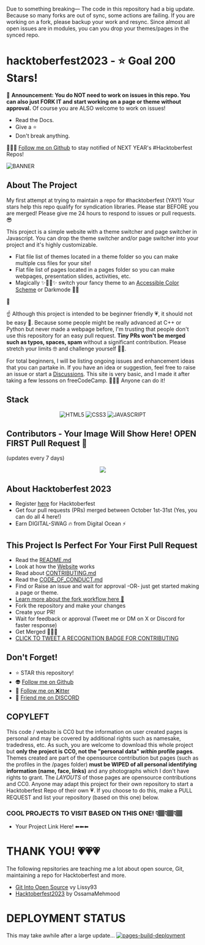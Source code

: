 Due to something breaking— The code in this repository had a big update.
Because so many forks are out of sync, some actions are failing.
If you are working on a fork, please backup your work and resync.
Since almost all open issues are in modules, you can you drop your themes/pages in the synced repo.

# hacktoberfest2023 - ⭐ Goal 200 Stars!

📢 **Announcement: You do NOT need to work on issues in this repo. You can also just FORK IT and start working on a page or theme without approval.** Of course you are ALSO welcome to work on issues!
* Read the Docs.
* Give a ⭐
* Don't break anything.

🥳👉🏽 [Follow me on Github](https://github.com/omicreativedev) to stay notified of NEXT YEAR's #Hacktoberfest Repos!

![BANNER](https://repository-images.githubusercontent.com/701103132/df77a062-b115-4b01-8c8e-a5d7d9ebd6c7)

## About The Project

My first attempt at trying to maintain a repo for #hacktoberfest (YAY!)
Your stars help this repo qualify for syndication libraries. Please star BEFORE you are merged!
Please give me 24 hours to respond to issues or pull requests. 😎

This project is a simple website with a theme switcher and page switcher in Javascript. You can drop the theme switcher and/or page switcher into your project and it's highly customizable.
* Flat file list of themes located in a theme folder so you can make multiple css files for your site!
* Flat file list of pages located in a pages folder so you can make webpages, presentation slides, activities, etc.
* Magically ✨🧙‍♂️✨ switch your fancy theme to an <a href="https://venngage.com/blog/accessible-colors/">Accessible Color Scheme</a> or Darkmode 🐱‍👤

🤩

☝ Although this project is intended to be beginner friendly 💗, it should not be easy 🚫. Because some people might be really advanced at C++ or Python but never made a webpage before, I'm trusting that people don't use this repository for an easy pull request. **Tiny PRs won't be merged such as typos, spaces, spam** without a significant contribution. Please stretch your limits 🤓 and challenge yourself 💪🏽.

For total beginners, I will be listing ongoing issues and enhancement ideas that you can partake in. If you have an idea or suggestion, feel free to raise an issue or start a  [Discussions](https://github.com/omicreativedev/hacktoberfest2023/discussions). This site is very basic, and I made it after taking a few lessons on freeCodeCamp. 💖💖💖 Anyone can do it!

## Stack
<div align="center">
<img src="https://img.shields.io/badge/html5-%23E34F26.svg?style=for-the-badge&logo=html5&logoColor=white" alt="HTML5">
<img src="https://img.shields.io/badge/css3-%231572B6.svg?style=for-the-badge&logo=css3&logoColor=white" alt="CSS3">
<img src="https://img.shields.io/badge/javascript-%23323330.svg?style=for-the-badge&logo=javascript&logoColor=%23F7DF1E" alt="JAVASCRIPT">
</div>

## Contributors - Your Image Will Show Here! OPEN FIRST Pull Request 🎉
(updates every 7 days)
<div align="center">
<a href="https://github.com/omicreativedev/hacktoberfest2023/graphs/contributors">
<!-- <img src="https://contrib.rocks/image?repo=omicreativedev/hacktoberfest2023"> -->
 <img src="https://readme-contributors.now.sh/omicreativedev/hacktoberfest2023?width=400&spacing=1">
</a>
</div>

## About Hacktoberfest 2023

* Register [here](https://hacktoberfest.digitalocean.com) for Hacktoberfest 
* Get four pull requests (PRs) merged between October 1st-31st (Yes, you can do all 4 here!)
* Earn DIGITAL-SWAG 🔥 from Digital Ocean ⚡

## This Project Is Perfect For Your First Pull Request

* Read the [README.md](https://github.com/omicreativedev/hacktoberfest2023/blob/main/README.md)
* Look at how the [Website](https://omicreativedev.github.io/hacktoberfest2023/) works
* Read about [CONTRIBUTING.md](https://github.com/omicreativedev/hacktoberfest2023/blob/main/CONTRIBUTING.md)
* Read the [CODE_OF_CONDUCT.md](https://github.com/omicreativedev/hacktoberfest2023/blob/main/CODE_OF_CONDUCT.md)
* Find or Raise an issue and wait for approval -OR- just get started making a page or theme.
* [Learn more about the fork workflow here 🏹](https://reflectoring.io/github-fork-and-pull/)
* Fork the repository and make your changes
* Create your PR!
* Wait for feedback or approval (Tweet me or DM on X or Discord for faster response)
* Get Merged 🎉🎈🥳
* [CLICK TO TWEET A RECOGNITION BADGE FOR CONTRIBUTING](https://twitter.com/intent/tweet?text=https%3A%2F%2Fomicreativedev.github.io%2Fhacktoberfest2023%2Fpages%2Fthankyou.html%0A%F0%9F%8E%88%F0%9F%A5%B3%20I%20just%20merged%20an%20%23opensource%20PR%20for%20%23Hacktoberfest%20)

## Don't Forget!
* ⭐ STAR this repository!
* 👽 [Follow me on Github](https://github.com/omicreativedev)
* 🐤 [Follow me on ❌itter](https://twitter.com/omicreativedev)
* 👾 [Friend me on DISCORD](https://discord.gg/DWFRBv3JEy)

## COPYLEFT
This code / website is CC0 but the information on user created pages is personal and may be covered by additional rights such as namesake, tradedress, etc. As such, you are welcome to download this whole project but **only the project is CC0, not the "personal data" _within_ profile pages**. Themes created are part of the opensource contribution but pages (such as the profiles in the /pages folder) **must be WIPED of all personal identifying information (name, face, links)** and any photographs which I don't have rights to grant. The _LAYOUTS_ of those pages are opensource contributions and CC0. Anyone may adapt this project for their own repository to start a Hacktoberfest Repo of their own 💗. If you choose to do this, make a PULL REQUEST and list your repository (based on this one) below.

### COOL PROJECTS TO VISIT BASED ON THIS ONE! 👇🏽👇🏽👇🏽
* Your Project Link Here! ⬅⬅⬅

# THANK YOU! 💗💗💗
The following repsitories are teaching me a lot about open source, Git, maintaining a repo for Hacktoberfest and more. 
* [Git Into Open Source](https://github.com/Lissy93/git-into-open-source/tree/main) vy Lissy93
* [Hacktoberfest2023](https://github.com/ossamamehmood/Hacktoberfest2023) by OssamaMehmood

# DEPLOYMENT STATUS
This may take awhile after a large update...
[![pages-build-deployment](https://github.com/omicreativedev/hacktoberfest2023/actions/workflows/pages/pages-build-deployment/badge.svg?branch=main)](https://github.com/omicreativedev/hacktoberfest2023/actions/workflows/pages/pages-build-deployment)
